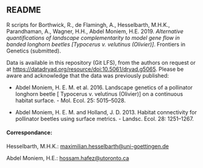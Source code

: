 ## README

R scripts for Borthwick, R., de Flamingh, A., Hesselbarth, M.H.K., Parandhaman, A., Wagner, H.H., Abdel Moniem, H.E. 2019. *Alternative quantifications of landscape complementarity to model gene flow in banded longhorn beetles [Typocerus v. velutinus (Olivier)]*. Frontiers in Genetics (submitted).

Data is available in this repository (Git LFS), from the authors on request or at <https://datadryad.org/resource/doi:10.5061/dryad.g5065>. Please be aware and acknowledge that the data was previously published: 

  * Abdel Moniem, H. E. M. et al. 2016. Landscape genetics of a pollinator longhorn beetle [ Typocerus v. velutinus (Olivier)] on a continuous habitat surface. -
  Mol. Ecol. 25: 5015–5028.

  * Abdel Moniem, H. E. M. and Holland, J. D. 2013. Habitat connectivity for pollinator beetles using surface metrics. - Landsc. Ecol. 28: 1251–1267.

#### Correspondance:

Hesselbarth, M.H.K.: maximilian.hesselbarth@uni-goettingen.de

Abdel Moniem, H.E.: hossam.hafez@utoronto.ca
